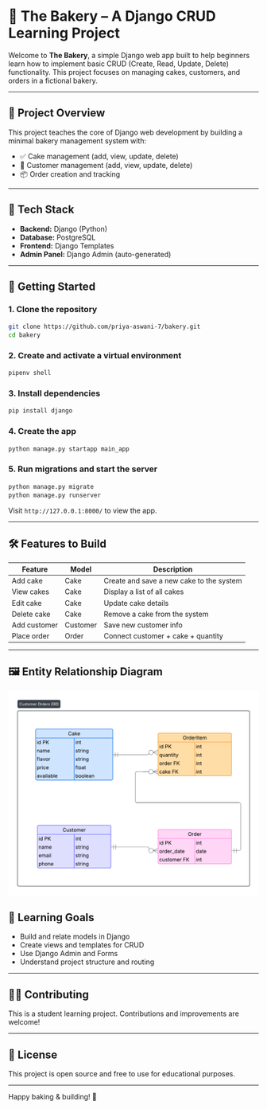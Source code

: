 # 🧁 The Bakery – A Django CRUD Learning Project

Welcome to **The Bakery**, a simple Django web app built to help beginners learn how to implement basic CRUD (Create, Read, Update, Delete) functionality. This project focuses on managing cakes, customers, and orders in a fictional bakery.

---

## 🚀 Project Overview

This project teaches the core of Django web development by building a minimal bakery management system with:

- ✅ Cake management (add, view, update, delete)
- 👤 Customer management (add, view, update, delete)
- 📦 Order creation and tracking

---

## 🧱 Tech Stack

- **Backend:** Django (Python)
- **Database:** PostgreSQL
- **Frontend:** Django Templates
- **Admin Panel:** Django Admin (auto-generated)

---

## 🔧 Getting Started

### 1. Clone the repository

```bash
git clone https://github.com/priya-aswani-7/bakery.git
cd bakery
````

### 2. Create and activate a virtual environment

```bash
pipenv shell
```

### 3. Install dependencies

```bash
pip install django
```

### 4. Create the app

```bash
python manage.py startapp main_app
```

### 5. Run migrations and start the server

```bash
python manage.py migrate
python manage.py runserver
```

Visit `http://127.0.0.1:8000/` to view the app.

---

## 🛠 Features to Build

| Feature      | Model    | Description                              |
| ------------ | -------- | ---------------------------------------- |
| Add cake     | Cake     | Create and save a new cake to the system |
| View cakes   | Cake     | Display a list of all cakes              |
| Edit cake    | Cake     | Update cake details                      |
| Delete cake  | Cake     | Remove a cake from the system            |
| Add customer | Customer | Save new customer info                   |
| Place order  | Order    | Connect customer + cake + quantity       |

---

## 🖼️ Entity Relationship Diagram

![ERD](https://github.com/priya-aswani-7/bakery/blob/main/ERD.png)


## 📌 Learning Goals

* Build and relate models in Django
* Create views and templates for CRUD
* Use Django Admin and Forms
* Understand project structure and routing

---

## 🧑‍💻 Contributing

This is a student learning project. Contributions and improvements are welcome!

---

## 📄 License

This project is open source and free to use for educational purposes.

---

Happy baking & building! 🍰

